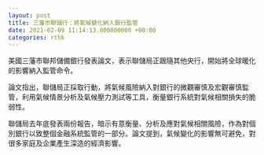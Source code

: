 ```yaml
---
layout: post
title: 三藩市聯儲行：將氣候變化納入銀行監管
date: 2021-02-09 11:14:13.000000000 +08:00
categories: rthk
---
```


美國三藩市聯邦儲備銀行發表論文，表示聯儲局正跟隨其他央行，開始將全球暖化的影響納入監管命令。

論文指出，聯儲局正採取行動，將氣候風險納入對銀行的微觀審慎及宏觀審慎監管，利用氣候情景分析及氣候壓力測試等工具，衡量銀行系統對氣候相關損失的脆弱性。

聯儲局去年底發表兩份報告，暗示有意衡量、分析及應對氣候相關風險，作為對個別銀行以致整個金融系統監管的一部分。論文提到，氣候變化的影響無可避免，對很多家庭及企業產生深造的經濟影響。

